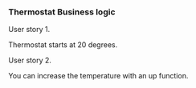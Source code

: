 ### Thermostat Business logic

User story 1.

Thermostat starts at 20 degrees.

User story 2.

You can increase the temperature with an up function.
